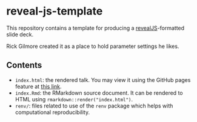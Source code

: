 # reveal-js-template

This repository contains a template for producing a [revealJS](https://revealjs.com/)-formatted slide deck.

Rick Gilmore created it as a place to hold parameter settings he likes.

## Contents

- `index.html`: the rendered talk. You may view it using the GitHub pages feature at [this link](https://gilmore-lab.github.io/reveal-js-template/).
- `index.Rmd`: the RMarkdown source document. It can be rendered to HTML using `rmarkdown::render("index.html")`.
- `renv/`: files related to use of the `renv` package which helps with computational reproducibility.